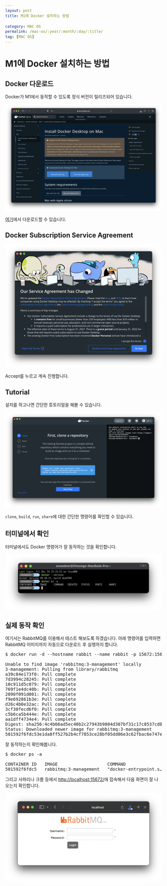 ```yaml
---
layout: post
title: M1에 Docker 설치하는 방법

category: MAC OS
permalink: /mac-os/:year/:month/:day/:title/
tag: [MAC OS]
---
```

# M1에 Docker 설치하는 방법

## Docker 다운로드
Docker가 M1에서 동작할 수 있도록 정식 버전이 릴리즈되어 있습니다.

![image](/assets/tips-mac/019.png)

[여기](https://docs.docker.com/desktop/mac/install/)에서 다운로드할 수 있습니다.

## Docker Subscription Service Agreement

![image](/assets/tips-mac/020.png)

Accept를 누르고 계속 진행합니다.

## Tutorial

설치를 하고나면 간단한 튜토리얼을 해볼 수 있습니다.

![image](/assets/tips-mac/021.png)

`clone`, `build`, `run`, `share`에 대한 간단한 명령어를 확인할 수 있습니다.

## 터미널에서 확인
터미널에서도 Docker 명령어가 잘 동작하는 것을 확인합니다.

![image](/assets/tips-mac/022.png)

## 실제 동작 확인 
여기서는 RabbitMQ를 이용해서 테스트 해보도록 하겠습니다.
아래 명령어를 입력하면 RabbitMQ 이미지까지 자동으로 다운로드 후 실행까지 합니다.

<pre class="prettyprint">
$ docker run -d --hostname rabbit --name rabbit -p 15672:15672 -p 5672:5672 rabbitmq:3-management

Unable to find image 'rabbitmq:3-management' locally
3-management: Pulling from library/rabbitmq
a39c84e173f0: Pull complete
7d3994c28245: Pull complete
10c911d5c079: Pull complete
769f1e4dc40b: Pull complete
2090f091d001: Pull complete
f9e692861b3e: Pull complete
d26c4b0e32ac: Pull complete
3cf30fecd6f0: Pull complete
c5b6ca5b444e: Pull complete
aa1dff4734e4: Pull complete
Digest: sha256:4c4b66ad5ec40b2c27943b9804d307bf31c17c8537cd0cd107236200a9cd2814
Status: Downloaded newer image for rabbitmq:3-management
501592f6fdc53e1da8ff527b2b4cf7853ce28bf05dd06e3c62fbac6e747e4945
</pre>

잘 동작하는지 확인해봅니다. 

<pre class="prettyprint">
$ docker ps -a

CONTAINER ID   IMAGE                   COMMAND                  CREATED          STATUS          PORTS                                                                                                         NAMES
501592f6fdc5   rabbitmq:3-management   "docker-entrypoint.s…"   28 seconds ago   Up 27 seconds   4369/tcp, 5671/tcp, 0.0.0.0:5672->5672/tcp, 15671/tcp, 15691-15692/tcp, 25672/tcp, 0.0.0.0:15672->15672/tcp   rabbit
</pre>

그리고 사파리나 크롬 등에서 [http://localhost:15672/](http://localhost:15672/)에 접속해서 다음 화면이 잘 나오는지 확인합니다.

![image](/assets/tips-mac/023.png)